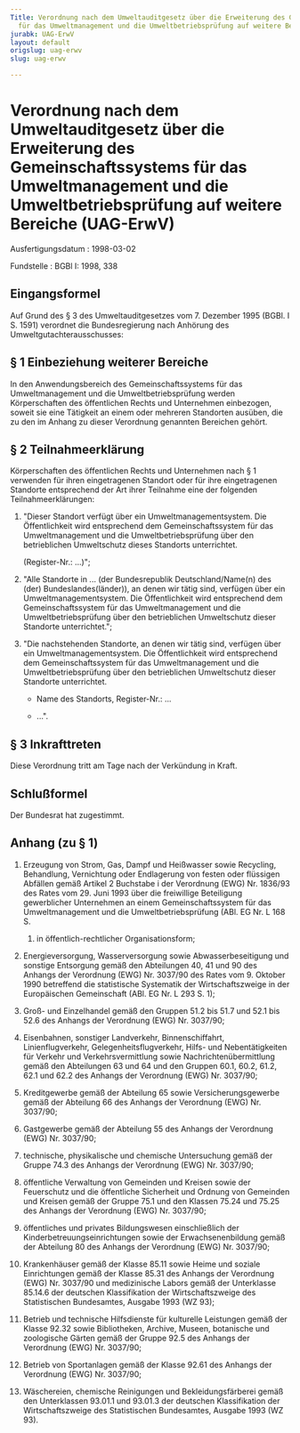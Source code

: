 ```yaml
---
Title: Verordnung nach dem Umweltauditgesetz über die Erweiterung des Gemeinschaftssystems
  für das Umweltmanagement und die Umweltbetriebsprüfung auf weitere Bereiche
jurabk: UAG-ErwV
layout: default
origslug: uag-erwv
slug: uag-erwv

---
```


# Verordnung nach dem Umweltauditgesetz über die Erweiterung des Gemeinschaftssystems für das Umweltmanagement und die Umweltbetriebsprüfung auf weitere Bereiche (UAG-ErwV)

Ausfertigungsdatum
:   1998-03-02

Fundstelle
:   BGBl I: 1998, 338

## Eingangsformel

Auf Grund des § 3 des Umweltauditgesetzes vom 7. Dezember 1995 (BGBl.
I S. 1591) verordnet die Bundesregierung nach Anhörung des
Umweltgutachterausschusses:

## § 1 Einbeziehung weiterer Bereiche

In den Anwendungsbereich des Gemeinschaftssystems für das
Umweltmanagement und die Umweltbetriebsprüfung werden Körperschaften
des öffentlichen Rechts und Unternehmen einbezogen, soweit sie eine
Tätigkeit an einem oder mehreren Standorten ausüben, die zu den im
Anhang zu dieser Verordnung genannten Bereichen gehört.

## § 2 Teilnahmeerklärung

Körperschaften des öffentlichen Rechts und Unternehmen nach § 1
verwenden für ihren eingetragenen Standort oder für ihre eingetragenen
Standorte entsprechend der Art ihrer Teilnahme eine der folgenden
Teilnahmeerklärungen:

1.  "Dieser Standort verfügt über ein Umweltmanagementsystem. Die
    Öffentlichkeit wird entsprechend dem Gemeinschaftssystem für das
    Umweltmanagement und die Umweltbetriebsprüfung über den betrieblichen
    Umweltschutz dieses Standorts unterrichtet.

    (Register-Nr.: ...)";


2.  "Alle Standorte in ... (der Bundesrepublik Deutschland/Name(n) des
    (der) Bundeslandes(länder)), an denen wir tätig sind, verfügen über
    ein Umweltmanagementsystem. Die Öffentlichkeit wird entsprechend dem
    Gemeinschaftssystem für das Umweltmanagement und die
    Umweltbetriebsprüfung über den betrieblichen Umweltschutz dieser
    Standorte unterrichtet.";


3.  "Die nachstehenden Standorte, an denen wir tätig sind, verfügen über
    ein Umweltmanagementsystem. Die Öffentlichkeit wird entsprechend dem
    Gemeinschaftssystem für das Umweltmanagement und die
    Umweltbetriebsprüfung über den betrieblichen Umweltschutz dieser
    Standorte unterrichtet.

    - Name des Standorts, Register-Nr.: ...

    - ...".

## § 3 Inkrafttreten

Diese Verordnung tritt am Tage nach der Verkündung in Kraft.

## Schlußformel

Der Bundesrat hat zugestimmt.

## Anhang (zu § 1)


1.  Erzeugung von Strom, Gas, Dampf und Heißwasser sowie Recycling,
    Behandlung, Vernichtung oder Endlagerung von festen oder flüssigen
    Abfällen gemäß Artikel 2 Buchstabe i der Verordnung (EWG) Nr. 1836/93
    des Rates vom 29. Juni 1993 über die freiwillige Beteiligung
    gewerblicher Unternehmen an einem Gemeinschaftssystem für das
    Umweltmanagement und die Umweltbetriebsprüfung (ABl. EG Nr. L 168 S.
    1) in öffentlich-rechtlicher Organisationsform;


2.  Energieversorgung, Wasserversorgung sowie Abwasserbeseitigung und
    sonstige Entsorgung gemäß den Abteilungen 40, 41 und 90 des Anhangs
    der Verordnung (EWG) Nr. 3037/90 des Rates vom 9. Oktober 1990
    betreffend die statistische Systematik der Wirtschaftszweige in der
    Europäischen Gemeinschaft (ABl. EG Nr. L 293 S. 1);


3.  Groß- und Einzelhandel gemäß den Gruppen 51.2 bis 51.7 und 52.1 bis
    52\.6 des Anhangs der Verordnung (EWG) Nr. 3037/90;


4.  Eisenbahnen, sonstiger Landverkehr, Binnenschiffahrt,
    Linienflugverkehr, Gelegenheitsflugverkehr, Hilfs- und
    Nebentätigkeiten für Verkehr und Verkehrsvermittlung sowie
    Nachrichtenübermittlung gemäß den Abteilungen 63 und 64 und den
    Gruppen 60.1, 60.2, 61.2, 62.1 und 62.2 des Anhangs der Verordnung
    (EWG) Nr. 3037/90;


5.  Kreditgewerbe gemäß der Abteilung 65 sowie Versicherungsgewerbe gemäß
    der Abteilung 66 des Anhangs der Verordnung (EWG) Nr. 3037/90;


6.  Gastgewerbe gemäß der Abteilung 55 des Anhangs der Verordnung (EWG)
    Nr. 3037/90;


7.  technische, physikalische und chemische Untersuchung gemäß der Gruppe
    74\.3 des Anhangs der Verordnung (EWG) Nr. 3037/90;


8.  öffentliche Verwaltung von Gemeinden und Kreisen sowie der Feuerschutz
    und die öffentliche Sicherheit und Ordnung von Gemeinden und Kreisen
    gemäß der Gruppe 75.1 und den Klassen 75.24 und 75.25 des Anhangs der
    Verordnung (EWG) Nr. 3037/90;


9.  öffentliches und privates Bildungswesen einschließlich der
    Kinderbetreuungseinrichtungen sowie der Erwachsenenbildung gemäß der
    Abteilung 80 des Anhangs der Verordnung (EWG) Nr. 3037/90;


10. Krankenhäuser gemäß der Klasse 85.11 sowie Heime und soziale
    Einrichtungen gemäß der Klasse 85.31 des Anhangs der Verordnung (EWG)
    Nr. 3037/90 und medizinische Labors gemäß der Unterklasse 85.14.6 der
    deutschen Klassifikation der Wirtschaftszweige des Statistischen
    Bundesamtes, Ausgabe 1993 (WZ 93);


11. Betrieb und technische Hilfsdienste für kulturelle Leistungen gemäß
    der Klasse 92.32 sowie Bibliotheken, Archive, Museen, botanische und
    zoologische Gärten gemäß der Gruppe 92.5 des Anhangs der Verordnung
    (EWG) Nr. 3037/90;


12. Betrieb von Sportanlagen gemäß der Klasse 92.61 des Anhangs der
    Verordnung (EWG) Nr. 3037/90;


13. Wäschereien, chemische Reinigungen und Bekleidungsfärberei gemäß den
    Unterklassen 93.01.1 und 93.01.3 der deutschen Klassifikation der
    Wirtschaftszweige des Statistischen Bundesamtes, Ausgabe 1993 (WZ 93).





